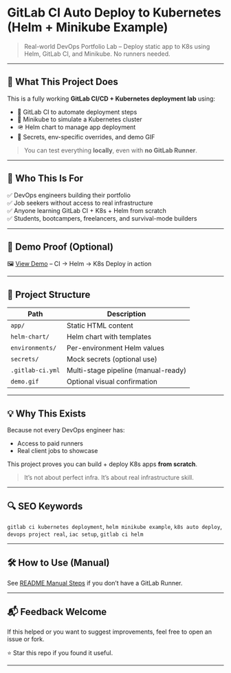 # GitLab CI Auto Deploy to Kubernetes (Helm + Minikube Example)

> Real-world DevOps Portfolio Lab – Deploy static app to K8s using Helm, GitLab CI, and Minikube. No runners needed.

---

## 🚀 What This Project Does

This is a fully working **GitLab CI/CD + Kubernetes deployment lab** using:

- 🧱 GitLab CI to automate deployment steps
- 🐳 Minikube to simulate a Kubernetes cluster
- 🪖 Helm chart to manage app deployment
- 🔐 Secrets, env-specific overrides, and demo GIF

> You can test everything **locally**, even with **no GitLab Runner**.

---

## 👀 Who This Is For

✅ DevOps engineers building their portfolio  
✅ Job seekers without access to real infrastructure  
✅ Anyone learning GitLab CI + K8s + Helm from scratch  
✅ Students, bootcampers, freelancers, and survival-mode builders

---

## 📸 Demo Proof (Optional)

🖼️ [View Demo](https://github.com/nuntin/gitlab-k8s-autodeploy/raw/main/demo.gif) – CI → Helm → K8s Deploy in action

---

## 📂 Project Structure

| Path                    | Description                         |
|-------------------------|-------------------------------------|
| `app/`                  | Static HTML content                 |
| `helm-chart/`           | Helm chart with templates           |
| `environments/`         | Per-environment Helm values         |
| `secrets/`              | Mock secrets (optional use)         |
| `.gitlab-ci.yml`        | Multi-stage pipeline (manual-ready) |
| `demo.gif`              | Optional visual confirmation        |

---

## 💡 Why This Exists

Because not every DevOps engineer has:
- Access to paid runners
- Real client jobs to showcase

This project proves you can build + deploy K8s apps **from scratch**.

> It’s not about perfect infra.
> It’s about real infrastructure skill.

---

## 🔍 SEO Keywords

`gitlab ci kubernetes deployment`, `helm minikube example`, `k8s auto deploy`, `devops project real`, `iac setup`, `gitlab ci helm`

---

## 🛠️ How to Use (Manual)

See [README Manual Steps](./README.manual.md) if you don’t have a GitLab Runner.

---

## 📬 Feedback Welcome

If this helped or you want to suggest improvements, feel free to open an issue or fork.

⭐ Star this repo if you found it useful.

---
